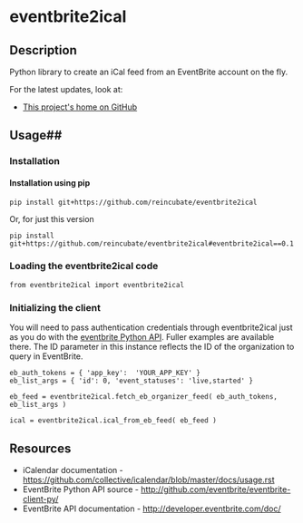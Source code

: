 # eventbrite2ical

## Description

Python library to create an iCal feed from an EventBrite account on the fly.

For the latest updates, look at:

* [This project's home on GitHub](https://github.com/reincubate/eventbrite2ical/)

## Usage##

### Installation

#### Installation using pip

    pip install git+https://github.com/reincubate/eventbrite2ical

Or, for just this version

    pip install git+https://github.com/reincubate/eventbrite2ical#eventbrite2ical==0.1

### Loading the eventbrite2ical code

    from eventbrite2ical import eventbrite2ical

### Initializing the client

You will need to pass authentication credentials through eventbrite2ical just as you do with the [eventbrite Python API](http://github.com/eventbrite/eventbrite-client-py/). Fuller examples are available there. The ID parameter in this instance reflects the ID of the organization to query in EventBrite.

    eb_auth_tokens = { 'app_key':  'YOUR_APP_KEY' }
    eb_list_args = { 'id': 0, 'event_statuses': 'live,started' }

    eb_feed = eventbrite2ical.fetch_eb_organizer_feed( eb_auth_tokens, eb_list_args )

    ical = eventbrite2ical.ical_from_eb_feed( eb_feed )

## Resources
* iCalendar documentation - <https://github.com/collective/icalendar/blob/master/docs/usage.rst>
* EventBrite Python API source - <http://github.com/eventbrite/eventbrite-client-py/>
* EventBrite API documentation - <http://developer.eventbrite.com/doc/>
